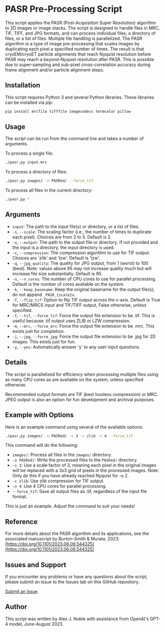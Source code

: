 # PASR Pre-Processing Script

This script applies the PASR (Post-Acquisition Super Resolution) algorithm to 2D images or image stacks. The script is designed to handle files in MRC, TIF, TIFF, and JPG formats, and can process individual files, a directory of files, or a list of files. Multiple file handling is parallelized. The PASR algorithm is a type of image pre-processing that scales images by duplicating each pixel a specified number of times. The result is that cryoEM/cryoET particle alignments that reach Nyquist resolution before PASR may reach a beyond-Nyquist resolution after PASR. This is possible due to super-sampling and sub-pixel cross-correlation accuracy during frame alignment and/or particle alignment steps.

## Installation

This script requires Python 3 and several Python libraries. These libraries can be installed via pip:

```bash
pip install mrcfile tifffile imagecodecs termcolor pillow
```

## Usage

The script can be run from the command line and takes a number of arguments.

To process a single file:
```bash
./pasr.py input.mrc
```

To process a directory of files:
```bash
./pasr.py images/ -o PASRed/ --force_tif
```

To process all files in the current directory:
```bash
./pasr.py *
```

## Arguments

- `input`: The path to the input file(s) or directory, or a list of files.
- `-s`, `--scale`: The scaling factor (i.e., the number of times to duplicate each pixel). Choices are from 2 to 5. Default is 2.
- `-o`, `--output`: The path to the output file or directory. If not provided and the input is a directory, the input directory is used.
- `-c`, `--compression`: The compression algorithm to use for TIF output. Choices are 'zlib' and 'lzw'. Default is 'lzw'.
- `-q`, `--jpg_quality`: The quality for JPG output, from 1 (worst) to 100 (best). Note: values above 95 may not increase quality much but will increase file size substantially. Default is 95.
- `-n`, `--n_cores`: The number of CPU cores to use for parallel processing. Default is the number of cores available on the system.
- `-k`, `--keep_basename`: Keep the original basename for the output file(s); do not append `_PASR_{scale}x`.
- `-f`, `--flip_tif`: Option to flip TIF output across the x-axis. Default is True for MRC/MRCS input and TIF/TIFF output, False otherwise, unless specified.
- `-t`, `--tif`, `--force_tif`: Force the output file extension to be .tif. This is useful because .tif output uses ZLIB or LZW compression.
- `-m`, `--mrc`, `--force_mrc`: Force the output file extension to be .mrc. This exists just for completion.
- `-j`, `--jpg`, `--force_jpg`: Force the output file extension to be .jpg for 2D images. This exists just for fun.
- `-y`, `--yes`: Automatically answer 'y' to any user input questions.

## Details

The script is parallelized for efficiency when processing multiple files using as many CPU cores as are available on the system, unless specified otherwise.

Recommended output formats are TIF (best lossless compression) or MRC. JPEG output is also an option for fun development and archival purposes.

## Example with Options

Here is an example command using several of the available options:

```bash
./pasr.py images/ -o PASRed/ -s 3 -c zlib -n 4 --force_tif
```

This command will do the following:

- `images/`: Process all files in the `images/` directory.
- `-o PASRed/`: Write the processed files to the `PASRed/` directory.
- `-s 3`: Use a scale factor of 3, meaning each pixel in the original images will be replaced with a 3x3 grid of pixels in the processed images. Note: Only do this if you have already reached Nyquist for -s 2.
- `-c zlib`: Use zlib compression for TIF output.
- `-n 4`: Use 4 CPU cores for parallel processing.
- `--force_tif`: Save all output files as .tif, regardless of the input file format.

This is just an example. Adjust the command to suit your needs!

## Reference

For more details about the PASR algorithm and its applications, see the associated manuscript by Burton-Smith & Murata, 2023: [https://doi.org/10.1101/2023.06.09.544325](https://doi.org/10.1101/2023.06.09.544325)

## Issues and Support

If you encounter any problems or have any questions about the script, please submit an issue to the Issues tab on this GitHub repository.

[Submit an Issue](https://github.com/alexjnoble/PASR_python/issues)

## Author

This script was written by Alex J. Noble with assistance from OpenAI's GPT-4 model, June-August 2023.
